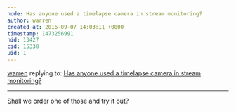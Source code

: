 ```yaml
---
node: Has anyone used a timelapse camera in stream monitoring?
author: warren
created_at: 2016-09-07 14:03:11 +0000
timestamp: 1473256991
nid: 13427
cid: 15338
uid: 1
---
```




[warren](../profile/warren) replying to: [Has anyone used a timelapse camera in stream monitoring?](../notes/stevie/09-06-2016/question-has-anyone-used-a-timelapse-camera-in-stream-monitoring)

----
Shall we order one of those and try it out? 